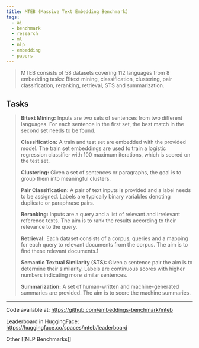 ```yaml
---
title: MTEB (Massive Text Embedding Benchmark)
tags:
  - ai
  - benchmark
  - research
  - ml
  - nlp
  - embedding
  - papers
---
```

> MTEB consists of 58 datasets covering 112 languages from 8 embedding tasks: Bitext mining, classification, clustering, pair classification, reranking, retrieval, STS and summarization.

## Tasks

> **Bitext Mining:** Inputs are two sets of sentences from two different languages. For each sentence in the first set, the best match in the second set needs to be found.
> 
> **Classification:** A train and test set are embedded with the provided model. The train set embeddings are used to train a logistic regression classifier with 100 maximum iterations, which is scored on the test set.
> 
> **Clustering:** Given a set of sentences or paragraphs, the goal is to group them into meaningful clusters.
> 
> **Pair Classification:** A pair of text inputs is provided and a label needs to be assigned. Labels are typically binary variables denoting duplicate or paraphrase pairs. 
> 
> **Reranking:** Inputs are a query and a list of relevant and irrelevant reference texts. The aim is to rank the results according to their relevance to the query.
> 
> **Retrieval:** Each dataset consists of a corpus, queries and a mapping for each query to relevant documents from the corpus. The aim is to find these relevant documents.1
> 
> **Semantic Textual Similarity (STS):** Given a sentence pair the aim is to determine their similarity. Labels are continuous scores with higher numbers indicating more similar sentences.
> 
> **Summarization:** A set of human-written and machine-generated summaries are provided. The aim is to score the machine summaries.
---

Code available at: https://github.com/embeddings-benchmark/mteb

Leaderboard in HuggingFace: https://huggingface.co/spaces/mteb/leaderboard

Other [[NLP Benchmarks]]

[^MTEB]: [MTEB: Massive Text Embedding Benchmark](https://arxiv.org/pdf/2210.07316.pdf)
